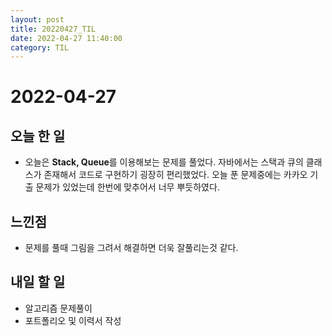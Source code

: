 ```yaml
---
layout: post
title: 20220427_TIL
date: 2022-04-27 11:40:00
category: TIL
---
```


# 2022-04-27

## 오늘 한 일

- 오늘은 **Stack, Queue**를 이용해보는 문제를 풀었다. 자바에서는 스택과 큐의 클래스가 존재해서 코드로 구현하기 굉장히 편리했었다. 오늘 푼 문제중에는 카카오 기출 문제가 있었는데 한번에 맞추어서 너무 뿌듯하였다.

## 느낀점

- 문제를 풀때 그림을 그려서 해결하면 더욱 잘풀리는것 같다.

## 내일 할 일

- 알고리즘 문제풀이
- 포트폴리오 및 이력서 작성
